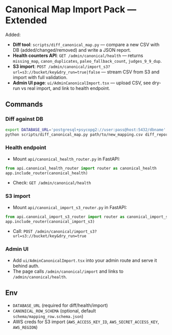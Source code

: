 
# Canonical Map Import Pack — Extended

Added:
- **Diff tool**: `scripts/diff_canonical_map.py` — compare a new CSV with DB (added/changed/removed) and write a JSON report.
- **Health counters API**: `GET /admin/canonical/health` — returns `missing_map`, `canon_duplicates`, `paleo_fallback_count`, `judges_9_9_dup`.
- **S3 import**: `POST /admin/canonical/import_s3?url=s3://bucket/key&dry_run=true|false` — stream CSV from S3 and import with full validation.
- **Admin UI page**: `ui/AdminCanonicalImport.tsx` — upload CSV, see dry-run vs real import, and link to health endpoint.

## Commands

### Diff against DB
```bash
export DATABASE_URL='postgresql+psycopg2://user:pass@host:5432/dbname'
python scripts/diff_canonical_map.py path/to/new_mapping.csv diff_report.json
```

### Health endpoint
- Mount `api/canonical_health_router.py` in FastAPI:
```python
from api.canonical_health_router import router as canonical_health
app.include_router(canonical_health)
```
- Check: `GET /admin/canonical/health`

### S3 import
- Mount `api/canonical_import_s3_router.py` in FastAPI:
```python
from api.canonical_import_s3_router import router as canonical_import_s3
app.include_router(canonical_import_s3)
```
- Call: `POST /admin/canonical/import_s3?url=s3://bucket/key&dry_run=true`

### Admin UI
- Add `ui/AdminCanonicalImport.tsx` into your admin route and serve it behind auth.
- The page calls `/admin/canonical/import` and links to `/admin/canonical/health`.

## Env
- `DATABASE_URL` (required for diff/health/import)
- `CANONICAL_ROW_SCHEMA` (optional, default `schema/mapping_row.schema.json`)
- AWS creds for S3 import (`AWS_ACCESS_KEY_ID`, `AWS_SECRET_ACCESS_KEY`, `AWS_REGION`)

